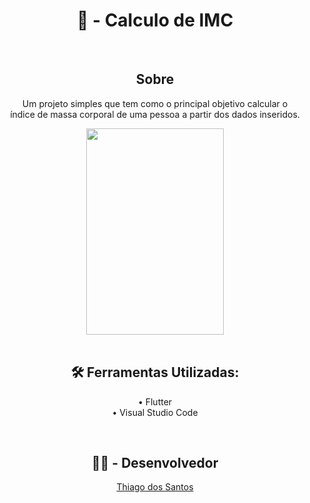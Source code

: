<h1 align="center"> 🍎 - Calculo de IMC </h1>

<br>

<div>
<h2 align="center"> Sobre </h2>
<p align="center"> Um projeto simples que tem como o principal objetivo calcular o <br> índice de massa corporal de uma pessoa a partir dos dados inseridos. </p>
</div>


<div align="center">
<img src="https://github.com/thluc/CalculoIMC/assets/100222499/8f1f8d27-7573-473e-b94d-789d37dda045" width="220" height="330">
</div>

<br>

<h2 align="center"> 🛠 Ferramentas Utilizadas: </h2>
<p align="center"> • Flutter <br> • Visual Studio Code </p>
</div>

<br>

<div align="center">
  <h2 align="center">👨‍💻 - Desenvolvedor</h2>
        <p><a href='https://github.com/thluc'>Thiago dos Santos</a></p>
</div>

